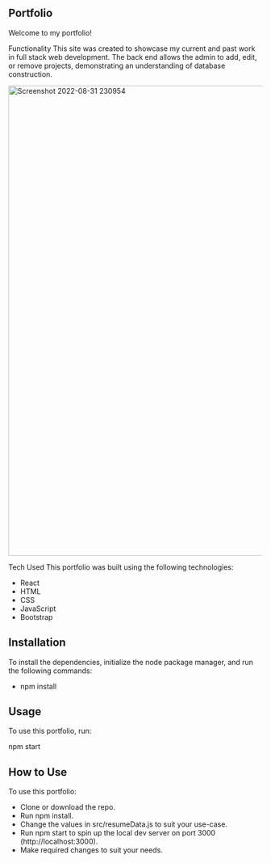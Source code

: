 ## Portfolio
Welcome to my portfolio! 

Functionality
This site was created to showcase my current and past work in full stack web development. The back end allows the admin to add, edit, or remove projects, demonstrating an understanding of database construction.

<img width="931" alt="Screenshot 2022-08-31 230954" src="https://user-images.githubusercontent.com/71577349/187823899-78db5abf-21ec-4e8a-8107-f67611daf8ff.png">

Tech Used
This portfolio was built using the following technologies:

- React
- HTML
- CSS
- JavaScript
- Bootstrap


## Installation
To install the dependencies, initialize the node package manager, and run the following commands:

- npm install

## Usage
To use this portfolio, run:

npm start


## How to Use
To use this portfolio:

- Clone or download the repo.
- Run npm install.
- Change the values in src/resumeData.js to suit your use-case.
- Run npm start to spin up the local dev server on port 3000 (http://localhost:3000).
- Make required changes to suit your needs.
